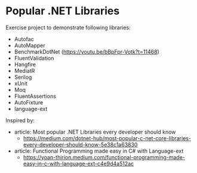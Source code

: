# Popular .NET Libraries

Exercise project to demonstrate following libraries:

* Autofac 
* AutoMapper
* BenchmarkDotNet (https://youtu.be/bBpFpr-Votk?t=11468) 
* FluentValidation 
* Hangfire 
* MediatR 
* Serilog 
* xUnit 
* Moq 
* FluentAssertions 
* AutoFixture
* language-ext

Inspired by:
 * article: Most popular .NET Libraries every developer should know 
   * https://medium.com/dotnet-hub/most-popular-c-net-core-libraries-every-developer-should-know-5e38c1a63830
 * article: Functional Programming made easy in C# with Language-ext
   * https://yoan-thirion.medium.com/functional-programming-made-easy-in-c-with-language-ext-c4e9d4a512ac

